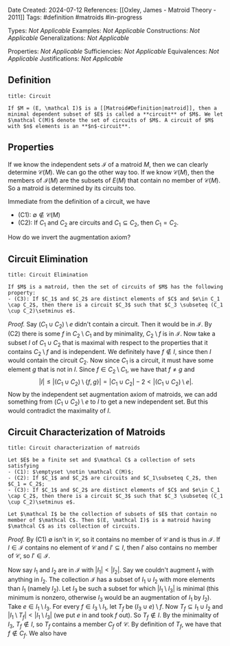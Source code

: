 Date Created: 2024-07-12
References: [[Oxley, James - Matroid Theory - 2011]]
Tags: #definition #matroids #in-progress 

Types: <i>Not Applicable</i>
Examples: <i>Not Applicable</i>
Constructions: <i>Not Applicable</i>
Generalizations: <i>Not Applicable</i>

Properties: <i>Not Applicable</i>
Sufficiencies: <i>Not Applicable</i>
Equivalences: <i>Not Applicable</i>
Justifications: <i>Not Applicable</i>

## Definition

```ad-definition
title: Circuit

If $M = (E, \mathcal I)$ is a [[Matroid#Definition|matroid]], then a minimal dependent subset of $E$ is called a **circuit** of $M$. We let $\mathcal C(M)$ denote the set of circuits of $M$. A circuit of $M$ with $n$ elements is an **$n$-circuit**. 

```

## Properties

If we know the independent sets $\mathcal I$ of a matroid $M$, then we can clearly determine $\mathcal C(M)$. We can go the other way too. If we know $\mathcal C(M)$, then the members of $\mathcal I(M)$ are the subsets of $E(M)$ that contain no member of $\mathcal C(M)$. So a matroid is determined by its circuits too.

Immediate from the definition of a circuit, we have
- (C1): $\emptyset \notin \mathcal C(M)$
- (C2): If $C_1$ and $C_2$ are circuits and $C_1\subseteq C_2$, then $C_1 = C_2$.

How do we invert the augmentation axiom?

## Circuit Elimination

```ad-proposition
title: Circuit Elimination

If $M$ is a matroid, then the set of circuits of $M$ has the following property:
- (C3): If $C_1$ and $C_2$ are distinct elements of $C$ and $e\in C_1 \cap C_2$, then there is a circuit $C_3$ such that $C_3 \subseteq (C_1 \cup C_2)\setminus e$.
```

*Proof.* Say $(C_1 \cup C_2)\setminus e$ didn't contain a circuit. Then it would be in $\mathcal I$. By (C2) there is some $f$ in $C_2 \setminus C_1$ and by minimality, $C_2 \setminus f$ is in $\mathcal I$. Now take a subset $I$ of $C_1 \cup C_2$ that is maximal with respect to the properties that it contains $C_2 \setminus f$ and is independent. We definitely have $f\notin I$, since then $I$ would contain the circuit $C_2$. Now since $C_1$ is a circuit, it must have some element $g$ that is not in $I$. Since $f\in C_2\setminus C_1$, we have that $f\neq g$ and
$$
|I| \leq |(C_1 \cup C_2)\setminus \{f,g\}| = |C_1\cup C_2| - 2 < |(C_1\cup C_2)\setminus e|.
$$
Now by the independent set augmentation axiom of matroids, we can add something from $(C_1\cup C_2) \setminus e$ to $I$ to get a new independent set. But this would contradict the maximality of $I$.


## Circuit Characterization of Matroids

```ad-theorem
title: Circuit characterization of matroids

Let $E$ be a finite set and $\mathcal C$ a collection of sets satisfying
- (C1): $\emptyset \notin \mathcal C(M)$;
- (C2): If $C_1$ and $C_2$ are circuits and $C_1\subseteq C_2$, then $C_1 = C_2$;
- (C3): If $C_1$ and $C_2$ are distinct elements of $C$ and $e\in C_1 \cap C_2$, then there is a circuit $C_3$ such that $C_3 \subseteq (C_1 \cup C_2)\setminus e$.

Let $\mathcal I$ be the collection of subsets of $E$ that contain no member of $\mathcal C$. Then $(E, \mathcal I)$ is a matroid having $\mathcal C$ as its collection of circuits.
```

*Proof.* By (C1) $\emptyset$ isn't in $\mathcal C$, so it contains no member of $\mathcal C$ and is thus in $\mathcal I$. If $I\in \mathcal I$ contains no element of $\mathcal C$ and $I' \subseteq I$, then $I'$ also contains no member of $\mathcal C$, so $I' \in \mathcal I$.

Now say $I_1$ and $I_2$ are in $\mathcal I$ with $|I_1| < |I_2|$. Say we couldn't augment $I_1$ with anything in $I_2$. The collection $\mathcal I$ has a subset of $I_1\cup I_2$ with more elements than $I_1$ (namely $I_2$). Let $I_3$ be such a subset for which $|I_1\setminus I_3|$ is minimal (this minimum is nonzero, otherwise $I_3$ would be an augmentation of $I_1$ by $I_2$). Take $e \in I_1\setminus I_3$. For every $f \in I_3 \setminus I_1$, let $T_f$ be $(I_3 \cup e)\setminus f$. Now $T_f\subseteq I_1\cup I_2$ and $|I_1 \setminus T_f| <|I_1 \setminus I_3|$ (we put $e$ in and took $f$ out). So $T_f \notin I$. By the minimality of $I_3$, $T_f \notin I$, so $T_f$ contains a member $C_f$ of $\mathcal C$. By definition of $T_f$, we have that $f\notin C_f$. We also have 